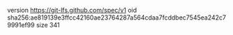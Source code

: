 version https://git-lfs.github.com/spec/v1
oid sha256:ae819139e3ffcc42160ae23764287a564cdaa7fcddbec7545ea242c79991ef99
size 341
